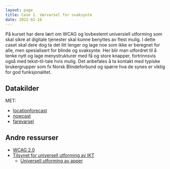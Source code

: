 ```yaml
---
layout: page
title: Case 2. Værvarsel for svaksynte
date: 2022-02-16
---
```


På kurset har dere lært om WCAG og lovbestemt universiell utforming som skal
sikre at digitale tjenester skal kunne benyttes av flest mulig. I dette caset
skal dere dog ta det litt lenger og lage noe som ikke er beregnet for alle, men
spesialisert for blinde og svaksynte. Her blir man utfordret til å tenke nytt og
lage menystrukturer med få og store knapper, fortrinnsvis også med
tekst-til-tale hvis mulig. Det anbefales å ta kontakt med typiske brukergrupper
som fx Norsk Blindeforbund og spørre hva de synes er viktig for god
funksjonalitet.


## Datakilder

MET:

- [locationforecast](/general)
- [nowcast](/general)
- [farevarsel](/general)

##  Andre ressurser

- [WCAG 2.0](https://www.w3.org/Translations/WCAG20-no/)
- [Tilsynet for universell utforming av IKT](https://www.uutilsynet.no/)
  - [Universell utforming av apper](https://www.uutilsynet.no/apper/apper/758)


